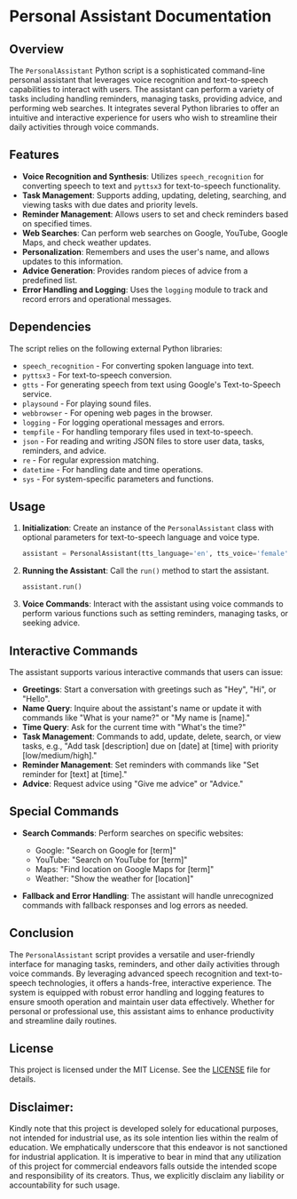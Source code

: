 # Personal Assistant Documentation

## Overview

The `PersonalAssistant` Python script is a sophisticated command-line personal assistant that leverages voice recognition and text-to-speech capabilities to interact with users. The assistant can perform a variety of tasks including handling reminders, managing tasks, providing advice, and performing web searches. It integrates several Python libraries to offer an intuitive and interactive experience for users who wish to streamline their daily activities through voice commands.

## Features

- **Voice Recognition and Synthesis**: Utilizes `speech_recognition` for converting speech to text and `pyttsx3` for text-to-speech functionality.
- **Task Management**: Supports adding, updating, deleting, searching, and viewing tasks with due dates and priority levels.
- **Reminder Management**: Allows users to set and check reminders based on specified times.
- **Web Searches**: Can perform web searches on Google, YouTube, Google Maps, and check weather updates.
- **Personalization**: Remembers and uses the user's name, and allows updates to this information.
- **Advice Generation**: Provides random pieces of advice from a predefined list.
- **Error Handling and Logging**: Uses the `logging` module to track and record errors and operational messages.

## Dependencies

The script relies on the following external Python libraries:

- `speech_recognition` - For converting spoken language into text.
- `pyttsx3` - For text-to-speech conversion.
- `gtts` - For generating speech from text using Google's Text-to-Speech service.
- `playsound` - For playing sound files.
- `webbrowser` - For opening web pages in the browser.
- `logging` - For logging operational messages and errors.
- `tempfile` - For handling temporary files used in text-to-speech.
- `json` - For reading and writing JSON files to store user data, tasks, reminders, and advice.
- `re` - For regular expression matching.
- `datetime` - For handling date and time operations.
- `sys` - For system-specific parameters and functions.

## Usage

1. **Initialization**: Create an instance of the `PersonalAssistant` class with optional parameters for text-to-speech language and voice type.
   ```python
   assistant = PersonalAssistant(tts_language='en', tts_voice='female')
   ```
2. **Running the Assistant**: Call the `run()` method to start the assistant.
   ```python
   assistant.run()
   ```
3. **Voice Commands**: Interact with the assistant using voice commands to perform various functions such as setting reminders, managing tasks, or seeking advice.

## Interactive Commands

The assistant supports various interactive commands that users can issue:

- **Greetings**: Start a conversation with greetings such as "Hey", "Hi", or "Hello".
- **Name Query**: Inquire about the assistant's name or update it with commands like "What is your name?" or "My name is [name]."
- **Time Query**: Ask for the current time with "What's the time?"
- **Task Management**: Commands to add, update, delete, search, or view tasks, e.g., "Add task [description] due on [date] at [time] with priority [low/medium/high]."
- **Reminder Management**: Set reminders with commands like "Set reminder for [text] at [time]."
- **Advice**: Request advice using "Give me advice" or "Advice."

## Special Commands

- **Search Commands**: Perform searches on specific websites:
  - Google: "Search on Google for [term]"
  - YouTube: "Search on YouTube for [term]"
  - Maps: "Find location on Google Maps for [term]"
  - Weather: "Show the weather for [location]"

- **Fallback and Error Handling**: The assistant will handle unrecognized commands with fallback responses and log errors as needed.

## Conclusion

The `PersonalAssistant` script provides a versatile and user-friendly interface for managing tasks, reminders, and other daily activities through voice commands. By leveraging advanced speech recognition and text-to-speech technologies, it offers a hands-free, interactive experience. The system is equipped with robust error handling and logging features to ensure smooth operation and maintain user data effectively. Whether for personal or professional use, this assistant aims to enhance productivity and streamline daily routines.

## **License**

This project is licensed under the MIT License. See the [LICENSE](LICENSE) file for details.

## **Disclaimer:**

Kindly note that this project is developed solely for educational purposes, not intended for industrial use, as its sole intention lies within the realm of education. We emphatically underscore that this endeavor is not sanctioned for industrial application. It is imperative to bear in mind that any utilization of this project for commercial endeavors falls outside the intended scope and responsibility of its creators. Thus, we explicitly disclaim any liability or accountability for such usage.